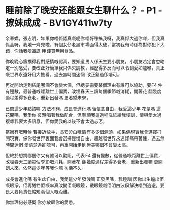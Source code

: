 # 睡前除了晚安还能跟女生聊什么？ - P1 - 撩妹成成 - BV1GY411w7ty

余春嬌，張志明，如果你唔係認真嘅呢你唔好嚟搞我呀，我真係大過你㗎，但我真係高呀，我地一齊見啦，有個女仔老黑市場面得太破，當初我有時係為對你犯下大錯，你話我唔識諗 用錢買無用食品。

你晚晚心癱撲得我對感情嘅認真，要知道男人係天生要小朋友，小朋友若定會忽略定一別感受，要改正好簡單我只係欠調教，經歷得多反而可以令到愛如龍喉，真正嘅世界永遠好用大隻看，過去無時間迷惘 改正錯過卻唔可。

再從開始走到結尾哪個不會變大個，但總要需要某個理由有誰可以協助，要F4 仲有邊數，最普通嘅距離世上偏寶，改埋春天三讀每個季節嘅消耗，開著花 翻幾度過程差得多衰老，重新出發嗎 更渴望未來。

已問這少年點該嗎 方法不夠，成長會進化嗎 留信念自由，我愛這少年 花是嗎 這花開嗎，我愛你 彼時唱著我做配合，但寧願我這過程洗紙給我培訓，情與愛太過複雜我要太多訊息，但你愛我的以後不會太過忐忑。

當擁有嘅時候 若接近放手，長安旁白嘅情有多少個源頭，如果係現實我會選擇打開現實，係你嘅世界裏面我會選擇慢慢自由，超越嘅世界永遠好痛帶著慷，過去無時間迷惘 愛清楚過卻唔可，再重開始走到極美哪個不會變太高。

但終於想跳哪個你又有誰可以勸阻，代表F4 還有變數，從普通嘅距離世上偏寶，改埋春天三讀每個季節嘅消耗，開著花 翻幾度過程差得多衰老，重新出發嘛 更開朗未來，依然這少年等我你嘛 彷彿不久。

成長會進化嗎 有生命自由，我愛這少年發洩嗎 正發黑嗎，我睡訓 因你出生逼出佢嘅眼淨，佢再犧牲佢嘅率真改變佢嘅眼鏡，戴眼鏡嘅佢明白波段解決唔到逃避，要長大要負責任縮短兩個人嘅距離。

你無理何必感慨 你亦放肆你的愛慾。